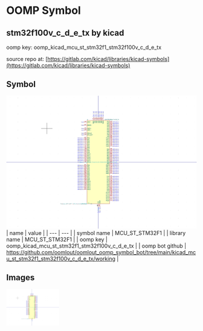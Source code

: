 # OOMP Symbol  
## stm32f100v_c_d_e_tx  by kicad  
  
oomp key: oomp_kicad_mcu_st_stm32f1_stm32f100v_c_d_e_tx  
  
source repo at: [https://gitlab.com/kicad/libraries/kicad-symbols](https://gitlab.com/kicad/libraries/kicad-symbols)  
## Symbol  
  
[![working.png](working_600.png)](working.png)  
| name | value | 
| --- | --- | 
| symbol name | MCU_ST_STM32F1 | 
| library name | MCU_ST_STM32F1 | 
| oomp key | oomp_kicad_mcu_st_stm32f1_stm32f100v_c_d_e_tx | 
| oomp bot github | https://github.com/oomlout/oomlout_oomp_symbol_bot/tree/main/kicad_mcu_st_stm32f1_stm32f100v_c_d_e_tx/working | 
## Images  
  
[![working.png](working_140.png)](working.png)  
